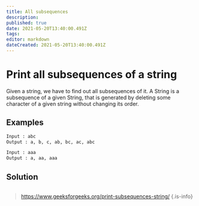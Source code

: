 ```yaml
---
title: All subsequences
description: 
published: true
date: 2021-05-20T13:40:00.491Z
tags: 
editor: markdown
dateCreated: 2021-05-20T13:40:00.491Z
---
```


# Print all subsequences of a string
Given a string, we have to find out all subsequences of it. A String is a subsequence of a given String, that is generated by deleting some character of a given string without changing its order.

## Examples
```python
Input : abc
Output : a, b, c, ab, bc, ac, abc

Input : aaa
Output : a, aa, aaa
```

## Solution
```python
```
> https://www.geeksforgeeks.org/print-subsequences-string/
{.is-info}
